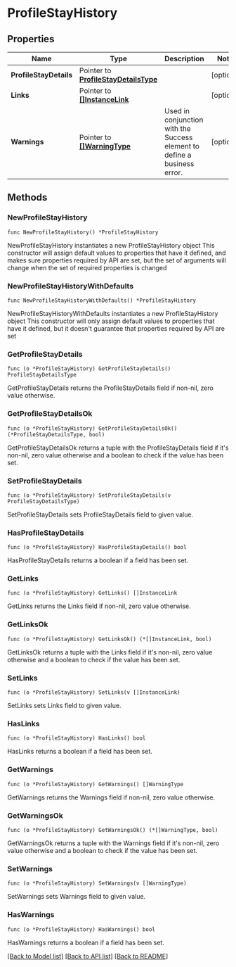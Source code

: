 # ProfileStayHistory

## Properties

Name | Type | Description | Notes
------------ | ------------- | ------------- | -------------
**ProfileStayDetails** | Pointer to [**ProfileStayDetailsType**](ProfileStayDetailsType.md) |  | [optional] 
**Links** | Pointer to [**[]InstanceLink**](InstanceLink.md) |  | [optional] 
**Warnings** | Pointer to [**[]WarningType**](WarningType.md) | Used in conjunction with the Success element to define a business error. | [optional] 

## Methods

### NewProfileStayHistory

`func NewProfileStayHistory() *ProfileStayHistory`

NewProfileStayHistory instantiates a new ProfileStayHistory object
This constructor will assign default values to properties that have it defined,
and makes sure properties required by API are set, but the set of arguments
will change when the set of required properties is changed

### NewProfileStayHistoryWithDefaults

`func NewProfileStayHistoryWithDefaults() *ProfileStayHistory`

NewProfileStayHistoryWithDefaults instantiates a new ProfileStayHistory object
This constructor will only assign default values to properties that have it defined,
but it doesn't guarantee that properties required by API are set

### GetProfileStayDetails

`func (o *ProfileStayHistory) GetProfileStayDetails() ProfileStayDetailsType`

GetProfileStayDetails returns the ProfileStayDetails field if non-nil, zero value otherwise.

### GetProfileStayDetailsOk

`func (o *ProfileStayHistory) GetProfileStayDetailsOk() (*ProfileStayDetailsType, bool)`

GetProfileStayDetailsOk returns a tuple with the ProfileStayDetails field if it's non-nil, zero value otherwise
and a boolean to check if the value has been set.

### SetProfileStayDetails

`func (o *ProfileStayHistory) SetProfileStayDetails(v ProfileStayDetailsType)`

SetProfileStayDetails sets ProfileStayDetails field to given value.

### HasProfileStayDetails

`func (o *ProfileStayHistory) HasProfileStayDetails() bool`

HasProfileStayDetails returns a boolean if a field has been set.

### GetLinks

`func (o *ProfileStayHistory) GetLinks() []InstanceLink`

GetLinks returns the Links field if non-nil, zero value otherwise.

### GetLinksOk

`func (o *ProfileStayHistory) GetLinksOk() (*[]InstanceLink, bool)`

GetLinksOk returns a tuple with the Links field if it's non-nil, zero value otherwise
and a boolean to check if the value has been set.

### SetLinks

`func (o *ProfileStayHistory) SetLinks(v []InstanceLink)`

SetLinks sets Links field to given value.

### HasLinks

`func (o *ProfileStayHistory) HasLinks() bool`

HasLinks returns a boolean if a field has been set.

### GetWarnings

`func (o *ProfileStayHistory) GetWarnings() []WarningType`

GetWarnings returns the Warnings field if non-nil, zero value otherwise.

### GetWarningsOk

`func (o *ProfileStayHistory) GetWarningsOk() (*[]WarningType, bool)`

GetWarningsOk returns a tuple with the Warnings field if it's non-nil, zero value otherwise
and a boolean to check if the value has been set.

### SetWarnings

`func (o *ProfileStayHistory) SetWarnings(v []WarningType)`

SetWarnings sets Warnings field to given value.

### HasWarnings

`func (o *ProfileStayHistory) HasWarnings() bool`

HasWarnings returns a boolean if a field has been set.


[[Back to Model list]](../README.md#documentation-for-models) [[Back to API list]](../README.md#documentation-for-api-endpoints) [[Back to README]](../README.md)


